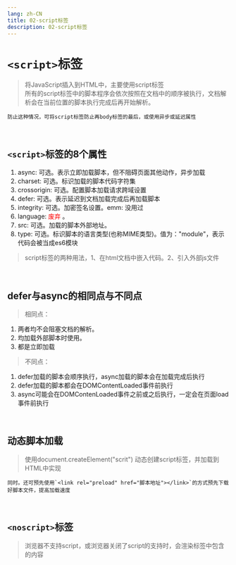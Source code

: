 ```yaml
---
lang: zh-CN
title: 02-script标签
description: 02-script标签
---
```


# `<script>`标签

> 将JavaScript插入到HTML中，主要使用script标签  
> 所有的script标签中的脚本程序会依次按照在文档中的顺序被执行，文档解析会在当前位置的脚本执行完成后再开始解析。  

    防止这种情况，可将script标签防止再body标签的最后，或使用异步或延迟属性

<br/>

## `<script>`标签的8个属性  

  1. async: 可选。表示立即加载脚本，但不阻碍页面其他动作，异步加载
  2. charset: 可选。标识加载的脚本代码字符集
  3. crossorigin: 可选。配置脚本加载请求跨域设置
  4. defer: 可选。表示延迟到文档加载完成后再加载脚本
  5. integrity: 可选。加密签名设置。emm: 没用过
  6. language: <span style="color: red">废弃 </span>。
  7. src: 可选。加载的脚本外部地址。
  8. type: 可选。标识脚本的语言类型(也称MIME类型)。值为："module"，表示代码会被当成es6模块

> script标签的两种用法，1、在html文档中嵌入代码。2、引入外部js文件

<br/>

## **defer**与**async**的相同点与不同点  

> 相同点：
  1. 两者均不会阻塞文档的解析。
  2. 均加载外部脚本时使用。
  3. 都是立即加载
> 不同点：
  1. defer加载的脚本会顺序执行，async加载的脚本会在加载完成后执行
  2. defer加载的脚本都会在DOMContentLoaded事件前执行
  3. async可能会在DOMContenLoaded事件之前或之后执行，一定会在页面load事件前执行

<br/>

## 动态脚本加载
> 使用document.createElement("scrit") 动态创建script标签，并加载到HTML中实现  

    同时。还可预先使用`<link rel="preload" href="脚本地址"></link>`的方式预先下载好脚本文件，提高加载速度

<br/>

## `<noscript>`标签
> 浏览器不支持script，或浏览器关闭了script的支持时，会渲染标签中包含的内容